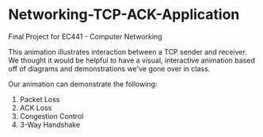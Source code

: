 # Networking-TCP-ACK-Application
Final Project for EC441 - Computer Networking

This animation illustrates interaction between a TCP sender and receiver. We thought it would be helpful to have a visual, interactive animation based off of  diagrams and demonstrations we've gone over in class.

Our animation can demonstrate the following:

1. Packet Loss
2. ACK Loss
3. Congestion Control
4. 3-Way Handshake
